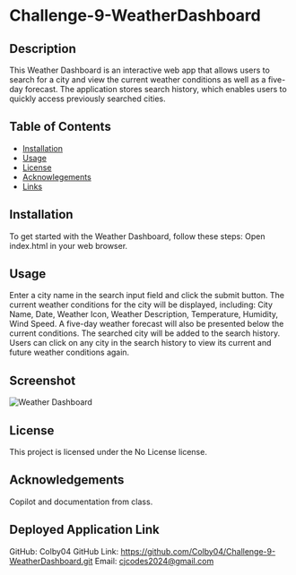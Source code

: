 # Challenge-9-WeatherDashboard

## Description
This Weather Dashboard is an interactive web app that allows users to search for a city and view the current weather conditions as well as a five-day forecast. The application stores search history, which enables users to quickly access previously searched cities.

## Table of Contents
- [Installation](#installation)
- [Usage](#usage)
- [License](#license)
- [Acknowlegements](#acknowlegements)
- [Links](#links)

## Installation
To get started with the Weather Dashboard, follow these steps:
Open index.html in your web browser.

## Usage
Enter a city name in the search input field and click the submit button.
The current weather conditions for the city will be displayed, including: City Name, Date, Weather Icon, Weather Description, Temperature, Humidity, Wind Speed. A five-day weather forecast will also be presented below the current conditions. The searched city will be added to the search history.
Users can click on any city in the search history to view its current and future weather conditions again.

## Screenshot
![Weather Dashboard](./assets/Challenge%209%20SS.png)

## License
This project is licensed under the No License license.

## Acknowledgements
Copilot and documentation from class. 

## Deployed Application Link
GitHub: Colby04
GitHub Link: https://github.com/Colby04/Challenge-9-WeatherDashboard.git
Email: cjcodes2024@gmail.com
